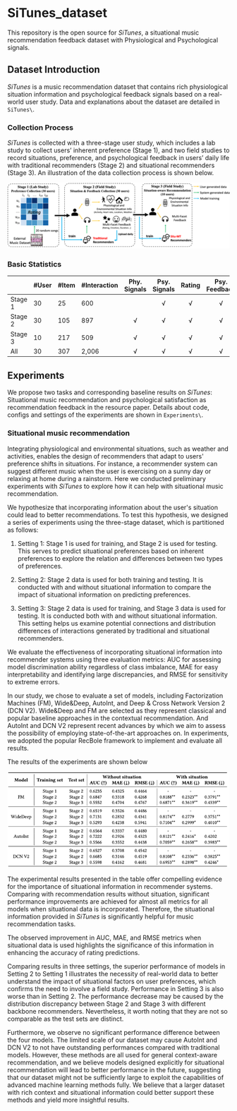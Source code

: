# SiTunes_dataset
This repository is the open source for *SiTunes*,  a situational music recommendation feedback dataset with Physiological and Psychological signals.

## Dataset Introduction
*SiTunes* is a music recommendation dataset that contains rich physiological situation information and psychological feedback signals based on a real-world user study. Data and explanations about the dataset are detailed in ``SiTunes\``.

### Collection Process
*SiTunes* is collected with a three-stage user study, which includes a lab study to collect users’ inherent preference (Stage 1), and two field studies to record situations, preference, and psychological feedback in users’ daily life with traditional recommenders (Stage 2) and situational recommenders (Stage 3).
An illustration of the data collection process is shown below.


![Data Collection Process](./log/_static/Experiment_flow.png)


### Basic Statistics

|         | #User | #Item | #Interaction | Phy. Signals | Psy. Signals | Rating | Psy. Feedback |
|---------|-------|-------|--------------|:------------:|:------------:|:------:|:-------------:|
| Stage 1 | 30    | 25    | 600          |              |       √      |    √   |       √       |
| Stage 2 | 30    | 105   | 897          |       √      |       √      |    √   |       √       |
| Stage 3 | 10    | 217   | 509          |       √      |       √      |    √   |       √       |
| All     | 30    | 307   | 2,006        |       √      |       √      |    √   |       √       |

## Experiments
We propose two tasks and corresponding baseline results on *SiTunes*: Situational music recommendation and psychological satisfaction as recommendation feedback in the resource paper.
Details about code, configs and settings of the experiments are shown in ``Experiments\``.

### Situational music recommendation
Integrating physiological and environmental situations, such as weather and activities, enables the design of recommenders that adapt to users' preference shifts in situations. 
For instance, a recommender system can suggest different music when the user is exercising on a sunny day or relaxing at home during a rainstorm.
Here we conducted preliminary experiments with *SiTunes* to explore how it can help with situational music recommendation.

We hypothesize that incorporating information about the user's situation could lead to better recommendations. 
To test this hypothesis, we designed a series of experiments using the three-stage dataset, which is partitioned as follows:

1. Setting 1: Stage 1 is used for training, and Stage 2 is used for testing. 
    This serves to predict situational preferences based on inherent preferences to explore the relation and differences between two types of preferences. 
    
2. Setting 2: Stage 2 data is used for both training and testing. It is conducted with and without situational information to compare the impact of situational information on predicting preferences. 
    
3. Setting 3: Stage 2 data is used for training, and Stage 3 data is used for testing. It is conducted both with and without situational information. This setting helps us examine potential connections and distribution differences of interactions generated by traditional and situational recommenders.
   
We evaluate the effectiveness of incorporating situational information into recommender systems using three evaluation metrics: AUC for assessing model discrimination ability regardless of class imbalance, MAE for easy interpretability and identifying large discrepancies, and RMSE for sensitivity to extreme errors. 

In our study, we chose to evaluate a set of models, 
including Factorization Machines (FM), Wide\&Deep,  AutoInt, and Deep \& Cross Network Version 2 (DCN V2).
Wide\&Deep and FM are selected as they represent classical and popular baseline approaches in the contextual recommendation.
And AutoInt and DCN V2 represent recent advances by which we aim to assess the possibility of employing state-of-the-art approaches on.
In experiments, we adopted the popular RecBole framework to implement and evaluate all results.

The results of the experiments are shown below 

![Experiments results](./log/_static/Situational_recommendation_experiments_results.png)

The experimental results presented in the table offer compelling evidence for the importance of situational information in recommender systems. Comparing with recommendation results without situation, significant performance improvements are achieved for almost all metrics for all models when situational data is incorporated. Therefore, the situational information provided in *SiTunes* is significantly helpful for music recommendation tasks.

The observed improvement in AUC, MAE, and RMSE metrics when situational data is used highlights the significance of this information in enhancing the accuracy of rating predictions.

Comparing results in three settings,
the superior performance of models in Setting 2 to Setting 1 illustrates the necessity of real-world data to better understand the impact of situational factors on user preferences, which confirms the need to involve a field study. 
Performance in Setting 3 is also worse than in Setting 2.
The performance decrease may be caused by the distribution discrepancy between Stage 2 and Stage 3 with different backbone recommenders. 
Nevertheless, it worth noting that they are not so comparable as the test sets are distinct.

Furthermore, we observe no significant performance difference between the four models. 
The limited scale of our dataset may cause AutoInt and DCN V2 to not have outstanding performances compared with traditional models.
However, these methods are all used for general context-aware recommendation, and we believe models designed explicitly for situational recommendation will lead to better performance in the future,
suggesting that our dataset might not be sufficiently large to exploit the capabilities of advanced machine learning methods fully. 
We believe that a larger dataset with rich context and situational information could better support these methods and yield more insightful results.
